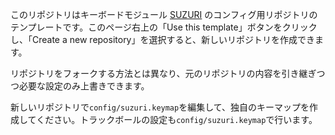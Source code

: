 このリポジトリはキーボードモジュール [SUZURI](https://github.com/snize/zmk-keyboard-suzuri) のコンフィグ用リポジトリのテンプレートです。このページ右上の「Use this template」ボタンをクリックし、「Create a new repository」を選択すると、新しいリポジトリを作成できます。

リポジトリをフォークする方法とは異なり、元のリポジトリの内容を引き継ぎつつ必要な設定のみ上書きできます。

新しいリポジトリで`config/suzuri.keymap`を編集して、独自のキーマップを作成してください。トラックボールの設定も`config/suzuri.keymap`で行います。